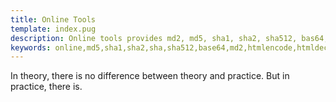 ```yaml
---
title: Online Tools
template: index.pug
description: Online tools provides md2, md5, sha1, sha2, sha512, bas64, html encode / decode functions
keywords: online,md5,sha1,sha2,sha,sha512,base64,md2,htmlencode,htmldecode
---
```

In theory, there is no difference between theory and practice. But in practice, there is.

